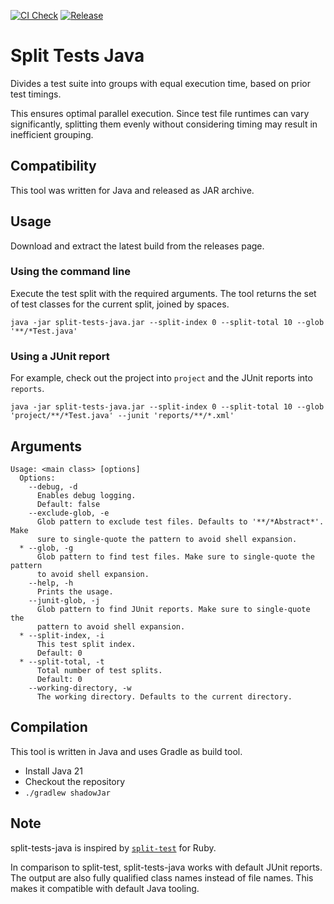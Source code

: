 [![CI Check](https://github.com/Donnerbart/split-tests-java/actions/workflows/check.yml/badge.svg)](https://github.com/Donnerbart/split-tests-java/actions/workflows/check.yml)
[![Release](https://github.com/Donnerbart/split-tests-java/actions/workflows/release.yml/badge.svg)](https://github.com/Donnerbart/split-tests-java/actions/workflows/release.yml)

# Split Tests Java

Divides a test suite into groups with equal execution time, based on prior test timings.

This ensures optimal parallel execution. Since test file runtimes can vary significantly, splitting them evenly without
considering timing may result in inefficient grouping.

## Compatibility

This tool was written for Java and released as JAR archive.

## Usage

Download and extract the latest build from the releases page.

### Using the command line

Execute the test split with the required arguments.
The tool returns the set of test classes for the current split, joined by spaces.

```shell
java -jar split-tests-java.jar --split-index 0 --split-total 10 --glob '**/*Test.java'
```

### Using a JUnit report

For example, check out the project into `project` and the JUnit reports into `reports`. 

```
java -jar split-tests-java.jar --split-index 0 --split-total 10 --glob 'project/**/*Test.java' --junit 'reports/**/*.xml'
```

## Arguments

```plain
Usage: <main class> [options]
  Options:
    --debug, -d
      Enables debug logging.
      Default: false
    --exclude-glob, -e
      Glob pattern to exclude test files. Defaults to '**/*Abstract*'. Make 
      sure to single-quote the pattern to avoid shell expansion.
  * --glob, -g
      Glob pattern to find test files. Make sure to single-quote the pattern 
      to avoid shell expansion.
    --help, -h
      Prints the usage.
    --junit-glob, -j
      Glob pattern to find JUnit reports. Make sure to single-quote the 
      pattern to avoid shell expansion.
  * --split-index, -i
      This test split index.
      Default: 0
  * --split-total, -t
      Total number of test splits.
      Default: 0
    --working-directory, -w
      The working directory. Defaults to the current directory.
```

## Compilation

This tool is written in Java and uses Gradle as build tool.

- Install Java 21
- Checkout the repository
- `./gradlew shadowJar`

## Note

split-tests-java is inspired by [`split-test`](https://github.com/mtsmfm/split-test) for Ruby.

In comparison to split-test, split-tests-java works with default JUnit reports.
The output are also fully qualified class names instead of file names.
This makes it compatible with default Java tooling.
